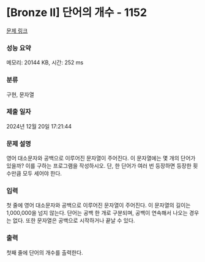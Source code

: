 # [Bronze II] 단어의 개수 - 1152 

[문제 링크](https://www.acmicpc.net/problem/1152) 

### 성능 요약

메모리: 20144 KB, 시간: 252 ms

### 분류

구현, 문자열

### 제출 일자

2024년 12월 20일 17:21:44

### 문제 설명

<p>영어 대소문자와 공백으로 이루어진 문자열이 주어진다. 이 문자열에는 몇 개의 단어가 있을까? 이를 구하는 프로그램을 작성하시오. 단, 한 단어가 여러 번 등장하면 등장한 횟수만큼 모두 세어야 한다.</p>

### 입력 

 <p>첫 줄에 영어 대소문자와 공백으로 이루어진 문자열이 주어진다. 이 문자열의 길이는 1,000,000을 넘지 않는다. 단어는 공백 한 개로 구분되며, 공백이 연속해서 나오는 경우는 없다. 또한 문자열은 공백으로 시작하거나 끝날 수 있다.</p>

### 출력 

 <p>첫째 줄에 단어의 개수를 출력한다.</p>

